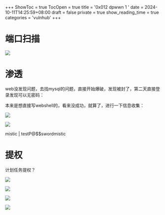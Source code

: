 +++
ShowToc = true
TocOpen = true
title = '0x012 dpwwn 1 '
date = 2024-10-11T14:25:59+08:00
draft = false
private = true
show_reading_time = true
categories = 'vulnhub'
+++



# 端口扫描

![](/vulnhub_img/WEBRESOURCE1f0727e791e5d361babce67301cc1809截图.png)

# 渗透

web没发现问题，去找mysql的问题，直接开始爆破，发现被封了，第二天直接登录发现可以无密码：

本来是想直接写webshell的，看来没成功，就算了，进行一下信息收集：

![](/vulnhub_img/WEBRESOURCE248bacdf89021b9f019ca1bef4541829截图.png)

![](/vulnhub_img/WEBRESOURCE965d2782fe1912683dbf5cb285426fd5截图.png)

mistic   | testP@$$swordmistic

# 提权

计划任务提权？

![](/vulnhub_img/WEBRESOURCE4be0d39f45116e66bfa8af0d116420ea截图.png)

![](/vulnhub_img/WEBRESOURCEabbe5569312e1be757dce04ea33cc0a5截图.png)

![](/vulnhub_img/WEBRESOURCE3fce700795054f0835f4332c24ae197e截图.png)

![](/vulnhub_img/WEBRESOURCE9c055e31b09972adca71e35ede944292截图.png)